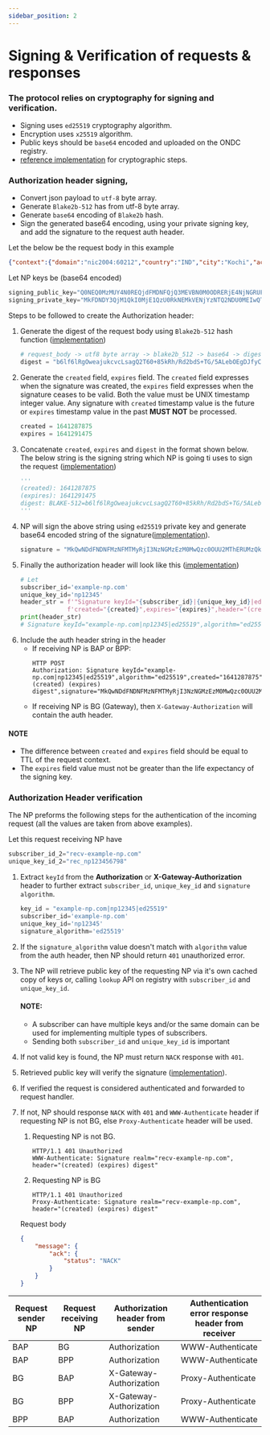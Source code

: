 ```yaml
---
sidebar_position: 2
---
```


# Signing & Verification of requests & responses

### The protocol relies on cryptography for signing and verification.
- Signing uses `ed25519` cryptography algorithm.
- Encryption uses `x25519` algorithm.
- Public keys should be `base64` encoded and uploaded on the ONDC registry.
- [reference implementation](https://github.com/ONDC-Official/reference-implementations/tree/main/utilities/signing_and_verification/python) for cryptographic steps.


### Authorization header signing,
- Convert json payload to `utf-8` byte array.
- Generate `Blake2b-512` has from utf-8 byte array.
- Generate `base64` encoding of `Blake2b` hash.
- Sign the generated base64 encoding, using your private signing key, and add the signature to the request auth header.

Let the below be the request body in this example 
```json
{"context":{"domain":"nic2004:60212","country":"IND","city":"Kochi","action":"search","core_version":"0.9.1","bap_id":"bap.stayhalo.in","bap_uri":"https://8f9f-49-207-209-131.ngrok.io/protocol/","transaction_id":"e6d9f908-1d26-4ff3-a6d1-3af3d3721054","message_id":"a2fe6d52-9fe4-4d1a-9d0b-dccb8b48522d","timestamp":"2022-01-04T09:17:55.971Z","ttl":"P1M"},"message":{"intent":{"fulfillment":{"start":{"location":{"gps":"10.108768, 76.347517"}},"end":{"location":{"gps":"10.102997, 76.353480"}}}}}}
```
Let NP keys be (base64 encoded)
```python
signing_public_key="Q0NEQ0MzMUY4N0REQjdFMDNFQjQ3MEVBN0M0ODRERjE4NjNGRUFDMTkzMEFEQUJEMkU0MkY2MzgzNUVBODE3NA=="
signing_private_key="MkFDNDY3QjM1QkI0MjE1QzU0RkNEMkVENjYzNTQ2NDU0MEIwQTY5RkE3QTIwMDAxMjM0NTM5NkNGNDdCODg4RA=="
```
Steps to be followed to create the Authorization header:
1. Generate the digest of the request body using `Blake2b-512` hash function ([implementation](https://github.com/ONDC-Official/reference-implementations/blob/7419f7948340b717cd5e1124f7d122e5785b831b/utilities/signing_and_verification/python/cryptic_utils.py#L19))
   ```python
   # request_body -> utf8 byte array -> blake2b_512 -> base64 -> digest
   digest = "b6lf6lRgOweajukcvcLsagQ2T60+85kRh/Rd2bdS+TG/5ALebOEgDJfyCrre/1+BMu5nA94o4DT3pTFXuUg7sw=="
   ```
2. Generate the `created` field, `expires` field. The `created` field expresses when the signature was created, the `expires` field expresses when the signature ceases to be valid. Both the value must be UNIX timestamp integer value. Any signature with `created` timestamp value is the future or `expires` timestamp value in the past **MUST NOT** be processed.
    ```python
    created = 1641287875
    expires = 1641291475
    ```
3. Concatenate `created`, `expires` and `digest` in the format shown below. The below string is the signing string which NP is going ti uses to sign the request ([implementation](https://github.com/ONDC-Official/reference-implementations/blob/7419f7948340b717cd5e1124f7d122e5785b831b/utilities/signing_and_verification/python/cryptic_utils.py#L26))
    ```python
    '''
    (created): 1641287875
    (expires): 1641291475
    digest: BLAKE-512=b6lf6lRgOweajukcvcLsagQ2T60+85kRh/Rd2bdS+TG/5ALebOEgDJfyCrre/1+BMu5nA94o4DT3pTFXuUg7sw==
    '''
    ```
4. NP will sign the above string using `ed25519` private key and generate base64 encoded string of the signature([implementation](https://github.com/ONDC-Official/reference-implementations/blob/7419f7948340b717cd5e1124f7d122e5785b831b/utilities/signing_and_verification/python/cryptic_utils.py#L37)).
     ```python
    signature = "MkQwNDdFNDNFMzNFMTMyRjI3NzNGMzEzM0MwQzc0OUU2MThERUMzQkVFMkIzNDM2NjJFQjZGQzY1MEIyNkY4RTc0QjY4Q0Q5NDMzQTMzMDc1NjgyODQ3QTA4QTk3QTNFOTVFOTMzNDUwNzQ1OUUyOTQzN0Q3N0ZEMjAyOTMyMDc="
    ```
5. Finally the authorization header will look like this ([implementation](https://github.com/ONDC-Official/reference-implementations/blob/7419f7948340b717cd5e1124f7d122e5785b831b/utilities/signing_and_verification/python/cryptic_utils.py#L66))
    ```python
    # Let
    subscriber_id='example-np.com'
    unique_key_id='np12345'
    header_str = f'"Signature keyId="{subscriber_id}|{unique_key_id}|ed25519",algorithm="ed25519",'\
                 f'created="{created}",expires="{expires}",header="(created) (expires) digest", signature="{signature}""'
    print(header_str)
    # Signature keyId="example-np.com|np12345|ed25519",algorithm="ed25519",created="1641287875",expires="1641291475",headers="(created) (expires) digest",signature="MkQwNDdFNDNFMzNFMTMyRjI3NzNGMzEzM0MwQzc0OUU2MThERUMzQkVFMkIzNDM2NjJFQjZGQzY1MEIyNkY4RTc0QjY4Q0Q5NDMzQTMzMDc1NjgyODQ3QTA4QTk3QTNFOTVFOTMzNDUwNzQ1OUUyOTQzN0Q3N0ZEMjAyOTMyMDc="

    ```
6. Include the auth header string in the header
    * If receiving NP is BAP or BPP:
        ```http
        HTTP POST
        Authorization: Signature keyId="example-np.com|np12345|ed25519",algorithm="ed25519",created="1641287875",expires="1641291475",headers="(created) (expires) digest",signature="MkQwNDdFNDNFMzNFMTMyRjI3NzNGMzEzM0MwQzc0OUU2MThERUMzQkVFMkIzNDM2NjJFQjZGQzY1MEIyNkY4RTc0QjY4Q0Q5NDMzQTMzMDc1NjgyODQ3QTA4QTk3QTNFOTVFOTMzNDUwNzQ1OUUyOTQzN0Q3N0ZEMjAyOTMyMDc=
        ```
    * If receiving NP is BG (Gateway), then `X-Gateway-Authorization` will contain the auth header.

#### NOTE
* The difference between `created` and `expires` field should be equal to TTL of the request context.
* The `expires` field value must not be greater than the life expectancy of the signing key.



### Authorization Header verification

The NP preforms the following steps for the authentication of the incoming request (all the values are taken from above examples).

Let this request receiving NP have
```python
subscriber_id_2="recv-example-np.com"
unique_key_id_2="rec_np123456798"
```

1. Extract `keyId` from the **Authorization** or **X-Gateway-Authorization** header to further extract `subscriber_id`, `unique_key_id` and `signature algorithm`.
    ```python
    key_id = "example-np.com|np12345|ed25519"
    subscriber_id='example-np.com'
    unique_key_id='np12345'
    signature_algorithm='ed25519'
    ```
2. If the `signature_algorithm` value doesn't match with `algorithm` value from the auth header, then NP should return `401` unauthorized error.

3. The NP will retrieve public key of the requesting NP via it's own cached copy of keys or, calling `lookup` API on registry with `subscriber_id` and `unique_key_id`. 

    #### NOTE:
    * A subscriber can have multiple keys and/or the same domain can be used for implementing multiple types of subscribers.
    * Sending both `subscriber_id` and `unique_key_id` is important
    

4. If not valid key is found, the NP must return `NACK` response with `401`.
5. Retrieved public key will verify the signature ([implementation](https://github.com/ONDC-Official/reference-implementations/blob/7419f7948340b717cd5e1124f7d122e5785b831b/utilities/signing_and_verification/python/cryptic_utils.py#L80)).
6. If verified the request is considered authenticated and forwarded to request handler.
7. If not, NP should response `NACK` with `401` and `WWW-Authenticate` header if requesting NP is not BG, else `Proxy-Authenticate` header will be used.

    1. Requesting NP is not BG.
        ```http
        HTTP/1.1 401 Unauthorized
        WWW-Authenticate: Signature realm="recv-example-np.com", header="(created) (expires) digest"
        ```
    2. Requesting NP is BG
        ```http
        HTTP/1.1 401 Unauthorized
        Proxy-Authenticate: Signature realm="recv-example-np.com", header="(created) (expires) digest"
        ```
    Request body
    ```json
    {
        "message": {
            "ack": {
                "status": "NACK"
            }
        }
    }
    ```
| Request sender NP | Request receiving NP | Authorization header from sender | Authentication error response header from receiver |
|-------------------|----------------------|----------------------------------|----------------------------------------------------|
| BAP               | BG                   | Authorization                    | WWW-Authenticate                                   |
| BAP               | BPP                  | Authorization                    | WWW-Authenticate                                   |
| BG                | BAP                  | X-Gateway-Authorization          | Proxy-Authenticate                                 |
| BG                | BPP                  | X-Gateway-Authorization          | Proxy-Authenticate                                 |
| BPP               |  BAP                 | Authorization                    | WWW-Authenticate                                   |    
